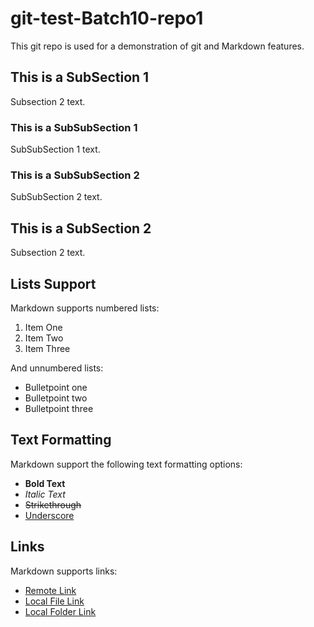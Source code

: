 # git-test-Batch10-repo1
This git repo is used for a demonstration of git and Markdown features.

## This is a SubSection 1

Subsection 2 text.

### This is a SubSubSection 1

SubSubSection 1 text.

### This is a SubSubSection 2

SubSubSection 2 text.

## This is a SubSection 2

Subsection 2 text.

## Lists Support

Markdown supports numbered lists:
1. Item One
2. Item Two
3. Item Three

And unnumbered lists:
* Bulletpoint one
* Bulletpoint two
* Bulletpoint three

## Text Formatting

Markdown support the following text formatting options:
* **Bold Text**
* *Italic Text*
* <s>Strikethrough</s>
* <u>Underscore</u>

## Links

Markdown supports links:
* [Remote Link](https://google.com)
* [Local File Link](./untracked.py)
* [Local Folder Link](./new_folder/)
